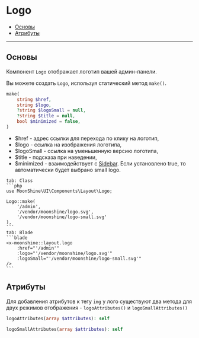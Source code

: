 # Logo

- [Основы](#basics)
- [Атрибуты](#attributes)

---

<a name="basics"></a>
## Основы

Компонент `Logo` отображает логотип вашей админ-панели.

Вы можете создать `Logo`, используя статический метод `make()`.

```php
make(
    string $href,
    string $logo,
    ?string $logoSmall = null,
    ?string $title = null,
    bool $minimized = false,
)
```

 - $href - адрес ссылки для перехода по клику на логотип,
 - $logo - ссылка на изображения логотипа,
 - $logoSmall - ссылка на уменьшенную версию логотипа,
 - $title - подсказа при наведении,
 - $minimized - взаимодействует с [Sidebar](/docs/{{version}}/components/sidebar). Если установлено true, то автоматически будет выбрано small logo.

~~~tabs
tab: Class
```php
use MoonShine\UI\Components\Layout\Logo;

Logo::make(
    '/admin',
    '/vendor/moonshine/logo.svg',
    '/vendor/moonshine/logo-small.svg'
),
```
tab: Blade
```blade
<x-moonshine::layout.logo
    :href="'/admin'"
    :logo="'/vendor/moonshine/logo.svg'"
    :logoSmall="'/vendor/moonshine/logo-small.svg'"
/>
```
~~~

<a name="attributes"></a>
## Атрибуты

Для добавления атрибутов к тегу `img` у лого существуют два метода для двух режимов отображения - `logoAttributes()` и `logoSmallAttributes()`

```php
logoAttributes(array $attributes): self

logoSmallAttributes(array $attributes): self
```
